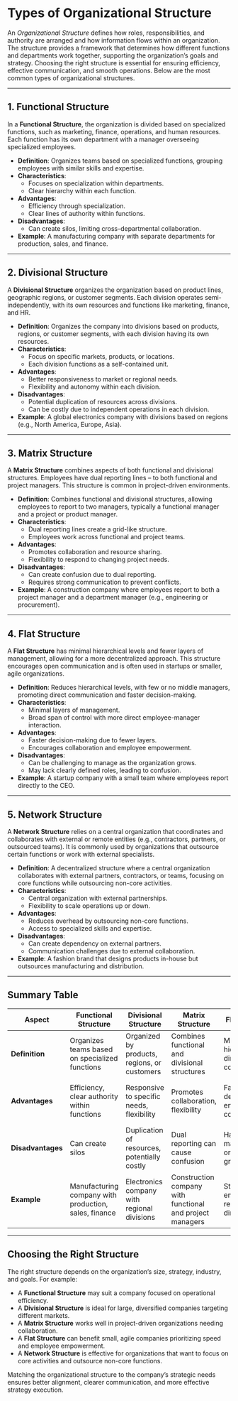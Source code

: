 # Types of Organizational Structure

An *Organizational Structure* defines how roles, responsibilities, and authority are arranged and how information flows within an organization. The structure provides a framework that determines how different functions and departments work together, supporting the organization’s goals and strategy. Choosing the right structure is essential for ensuring efficiency, effective communication, and smooth operations. Below are the most common types of organizational structures.

---

## 1. Functional Structure

In a **Functional Structure**, the organization is divided based on specialized functions, such as marketing, finance, operations, and human resources. Each function has its own department with a manager overseeing specialized employees.

- **Definition**: Organizes teams based on specialized functions, grouping employees with similar skills and expertise.
- **Characteristics**:
  - Focuses on specialization within departments.
  - Clear hierarchy within each function.
- **Advantages**:
  - Efficiency through specialization.
  - Clear lines of authority within functions.
- **Disadvantages**:
  - Can create silos, limiting cross-departmental collaboration.
- **Example**: A manufacturing company with separate departments for production, sales, and finance.

---

## 2. Divisional Structure

A **Divisional Structure** organizes the organization based on product lines, geographic regions, or customer segments. Each division operates semi-independently, with its own resources and functions like marketing, finance, and HR.

- **Definition**: Organizes the company into divisions based on products, regions, or customer segments, with each division having its own resources.
- **Characteristics**:
  - Focus on specific markets, products, or locations.
  - Each division functions as a self-contained unit.
- **Advantages**:
  - Better responsiveness to market or regional needs.
  - Flexibility and autonomy within each division.
- **Disadvantages**:
  - Potential duplication of resources across divisions.
  - Can be costly due to independent operations in each division.
- **Example**: A global electronics company with divisions based on regions (e.g., North America, Europe, Asia).

---

## 3. Matrix Structure

A **Matrix Structure** combines aspects of both functional and divisional structures. Employees have dual reporting lines – to both functional and project managers. This structure is common in project-driven environments.

- **Definition**: Combines functional and divisional structures, allowing employees to report to two managers, typically a functional manager and a project or product manager.
- **Characteristics**:
  - Dual reporting lines create a grid-like structure.
  - Employees work across functional and project teams.
- **Advantages**:
  - Promotes collaboration and resource sharing.
  - Flexibility to respond to changing project needs.
- **Disadvantages**:
  - Can create confusion due to dual reporting.
  - Requires strong communication to prevent conflicts.
- **Example**: A construction company where employees report to both a project manager and a department manager (e.g., engineering or procurement).

---

## 4. Flat Structure

A **Flat Structure** has minimal hierarchical levels and fewer layers of management, allowing for a more decentralized approach. This structure encourages open communication and is often used in startups or smaller, agile organizations.

- **Definition**: Reduces hierarchical levels, with few or no middle managers, promoting direct communication and faster decision-making.
- **Characteristics**:
  - Minimal layers of management.
  - Broad span of control with more direct employee-manager interaction.
- **Advantages**:
  - Faster decision-making due to fewer layers.
  - Encourages collaboration and employee empowerment.
- **Disadvantages**:
  - Can be challenging to manage as the organization grows.
  - May lack clearly defined roles, leading to confusion.
- **Example**: A startup company with a small team where employees report directly to the CEO.

---

## 5. Network Structure

A **Network Structure** relies on a central organization that coordinates and collaborates with external or remote entities (e.g., contractors, partners, or outsourced teams). It is commonly used by organizations that outsource certain functions or work with external specialists.

- **Definition**: A decentralized structure where a central organization collaborates with external partners, contractors, or teams, focusing on core functions while outsourcing non-core activities.
- **Characteristics**:
  - Central organization with external partnerships.
  - Flexibility to scale operations up or down.
- **Advantages**:
  - Reduces overhead by outsourcing non-core functions.
  - Access to specialized skills and expertise.
- **Disadvantages**:
  - Can create dependency on external partners.
  - Communication challenges due to external collaboration.
- **Example**: A fashion brand that designs products in-house but outsources manufacturing and distribution.

---

## Summary Table

| **Aspect**               | **Functional Structure**                           | **Divisional Structure**                           | **Matrix Structure**                             | **Flat Structure**                             | **Network Structure**                          |
|--------------------------|---------------------------------------------------|---------------------------------------------------|-------------------------------------------------|------------------------------------------------|------------------------------------------------|
| **Definition**           | Organizes teams based on specialized functions    | Organized by products, regions, or customers      | Combines functional and divisional structures    | Minimal hierarchy with direct communication    | Central organization with external partnerships |
| **Advantages**           | Efficiency, clear authority within functions      | Responsive to specific needs, flexibility         | Promotes collaboration, flexibility             | Faster decisions, encourages collaboration     | Reduces overhead, access to specialized skills |
| **Disadvantages**        | Can create silos                                  | Duplication of resources, potentially costly      | Dual reporting can cause confusion              | Hard to manage as organization grows           | Dependency on external partners               |
| **Example**              | Manufacturing company with production, sales, finance | Electronics company with regional divisions       | Construction company with functional and project managers | Startup with employees reporting directly to CEO | Fashion brand outsourcing manufacturing       |

---

## Choosing the Right Structure

The right structure depends on the organization’s size, strategy, industry, and goals. For example:
- A **Functional Structure** may suit a company focused on operational efficiency.
- A **Divisional Structure** is ideal for large, diversified companies targeting different markets.
- A **Matrix Structure** works well in project-driven organizations needing collaboration.
- A **Flat Structure** can benefit small, agile companies prioritizing speed and employee empowerment.
- A **Network Structure** is effective for organizations that want to focus on core activities and outsource non-core functions.

Matching the organizational structure to the company’s strategic needs ensures better alignment, clearer communication, and more effective strategy execution.
